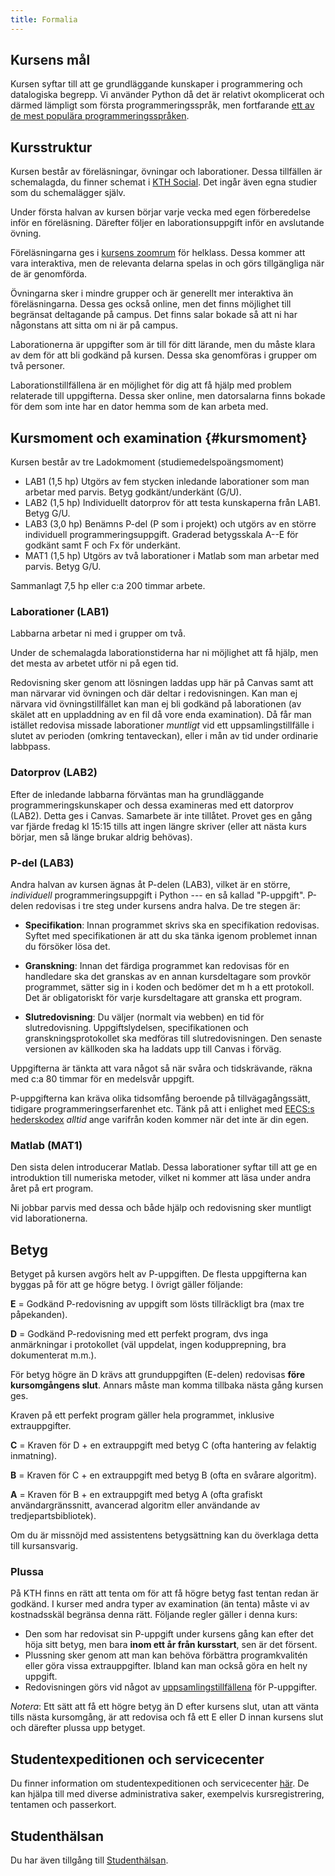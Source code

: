 ```yaml
---
title: Formalia
---
```

## Kursens mål

Kursen syftar till att ge grundläggande kunskaper i programmering och
datalogiska begrepp. Vi använder Python då det är relativt okomplicerat
och därmed lämpligt som första programmeringsspråk, men fortfarande [ett
av de mest populära programmeringsspråken][python-in-top].

[python-in-top]: https://www.computer.org/publications/tech-news/trends/programming-languages-you-should-learn-in-2020/


## Kursstruktur

Kursen består av föreläsningar, övningar och laborationer. Dessa tillfällen är 
schemalagda, du finner schemat i [KTH Social][schema]. Det ingår även egna 
studier som du schemalägger själv.

[schema]: https://www.kth.se/social/home/personal-menu/schema/

Under första halvan av kursen börjar varje vecka med egen förberedelse inför en 
föreläsning. Därefter följer en laborationsuppgift inför en avslutande övning.

Föreläsningarna ges i [kursens zoomrum][zoom-room] för helklass. Dessa kommer 
att vara interaktiva, men de relevanta delarna spelas in och görs tillgängliga 
när de är genomförda.

[zoom-room]: https://kth-se.zoom.us/j/66622274394

Övningarna sker i mindre grupper och är generellt mer interaktiva än 
föreläsningarna. Dessa ges också online, men det finns möjlighet till begränsat 
deltagande på campus. Det finns salar bokade så att ni har någonstans att sitta 
om ni är på campus.

Laborationerna är uppgifter som är till för ditt lärande, men du måste klara av 
dem för att bli godkänd på kursen. Dessa ska genomföras i grupper om två 
personer.

Laborationstillfällena är en möjlighet för dig att få hjälp med problem 
relaterade till uppgifterna. Dessa sker online, men datorsalarna finns bokade 
för dem som inte har en dator hemma som de kan arbeta med.


## Kursmoment och examination {#kursmoment}

Kursen består av tre Ladokmoment (studiemedelspoängsmoment)

-   LAB1 (1,5 hp) Utgörs av fem stycken inledande laborationer som man
    arbetar med parvis. Betyg godkänt/underkänt (G/U).
-   LAB2 (1,5 hp) Individuellt datorprov för att testa kunskaperna från
    LAB1. Betyg G/U.
-   LAB3 (3,0 hp) Benämns P-del (P som i projekt) och utgörs av en större
    individuell programmeringsuppgift. Graderad betygsskala A--E för godkänt 
    samt F och Fx för underkänt.
-   MAT1 (1,5 hp) Utgörs av två laborationer i Matlab som man
    arbetar med parvis. Betyg G/U.

Sammanlagt 7,5 hp eller c:a 200 timmar arbete.


### Laborationer (LAB1)

Labbarna arbetar ni med i grupper om två.

Under de schemalagda laborationstiderna har ni möjlighet att få hjälp, men det 
mesta av arbetet utför ni på egen tid.

Redovisning sker genom att lösningen laddas upp här på Canvas samt att man 
närvarar vid övningen och där deltar i redovisningen. Kan man ej närvara vid 
övningstillfället kan man ej bli godkänd på laborationen (av skälet att en 
uppladdning av en fil då vore enda examination). Då får man istället redovisa 
missade laborationer *muntligt* vid ett uppsamlingstillfälle i slutet av 
perioden (omkring tentaveckan), eller i mån av tid under ordinarie labbpass.


### Datorprov (LAB2)

Efter de inledande labbarna förväntas man ha grundläggande
programmeringskunskaper och dessa examineras med ett datorprov (LAB2). Detta 
ges i Canvas. Samarbete är inte tillåtet. Provet ges en gång var fjärde fredag 
kl 15:15 tills att ingen längre skriver (eller att nästa kurs börjar, men så 
länge brukar aldrig behövas).


### P-del (LAB3)

Andra halvan av kursen ägnas åt P-delen (LAB3), vilket är en större, 
*individuell* programmeringsuppgift i Python --- en så kallad "P-uppgift".
P-delen redovisas i tre steg under kursens andra halva. De tre stegen är:

-   **Specifikation**: Innan programmet skrivs ska en specifikation redovisas. 
    Syftet med specifikationen är att du ska tänka igenom problemet innan du 
    försöker lösa det.

-   **Granskning**: Innan det färdiga programmet kan redovisas för en 
    handledare ska det granskas av en annan kursdeltagare som provkör 
    programmet, sätter sig in i koden och bedömer det m h a ett protokoll. Det 
    är obligatoriskt för varje kursdeltagare att granska ett program.

-   **Slutredovisning**: Du väljer (normalt via webben) en tid för 
    slutredovisning. Uppgiftslydelsen, specifikationen och  
    granskningsprotokollet ska medföras till slutredovisningen. Den senaste 
    versionen av källkoden ska ha laddats upp till Canvas i förväg.

Uppgifterna är tänkta att vara något så när svåra och tidskrävande, räkna med 
c:a 80 timmar för en medelsvår uppgift.

P-uppgifterna kan kräva olika tidsomfång beroende på tillvägagångssätt,
tidigare programmeringserfarenhet etc. Tänk på att i enlighet med
[EECS:s hederskodex][hederskodex] *alltid* ange varifrån koden kommer när det 
inte är din egen.

[hederskodex]: https://www.kth.se/eecs/utbildning/hederskodex/inledning-1.17237


### Matlab (MAT1)

Den sista delen introducerar Matlab. Dessa laborationer syftar till att ge en
introduktion till numeriska metoder, vilket ni kommer att läsa under
andra året på ert program.

Ni jobbar parvis med dessa och både hjälp och redovisning sker muntligt vid 
laborationerna.


## Betyg

Betyget på kursen avgörs helt av P-uppgiften. De flesta uppgifterna kan
byggas på för att ge högre betyg. I övrigt gäller följande:

**E** = Godkänd P-redovisning av uppgift som lösts tillräckligt bra (max
tre påpekanden).

**D** = Godkänd P-redovisning med ett perfekt program, dvs inga
anmärkningar i protokollet (väl uppdelat, ingen kodupprepning, bra dokumenterat 
m.m.).

För betyg högre än D krävs att grunduppgiften (E-delen) redovisas **före
kursomgångens slut**. Annars måste man komma tillbaka nästa gång kursen ges.

Kraven på ett perfekt program gäller hela programmet, inklusive extrauppgifter.

**C** = Kraven för D + en extrauppgift med betyg C (ofta hantering av
felaktig inmatning).

**B** = Kraven för C + en extrauppgift med betyg B (ofta en svårare
algoritm).

**A** = Kraven för B + en extrauppgift med betyg A (ofta grafiskt
användargränssnitt, avancerad algoritm eller användande av 
tredjepartsbibliotek).

Om du är missnöjd med assistentens betygsättning kan du överklaga detta
till kursansvarig.


### Plussa

På KTH finns en rätt att tenta om för att få högre betyg fast tentan
redan är godkänd. I kurser med andra typer av examination (än tenta)
måste vi av kostnadsskäl begränsa denna rätt. Följande regler gäller i
denna kurs:

-   Den som har redovisat sin P-uppgift under kursens gång kan efter det
    höja sitt betyg, men bara **inom ett år från kursstart**, sen är
    det försent.
-   Plussning sker genom att man kan behöva förbättra programkvalitén
    eller göra vissa extrauppgifter. Ibland kan man också göra en helt
    ny uppgift.
-   Redovisningen görs vid något av [uppsamlingstillfällena][labbveckan] för 
    P-uppgifter.

*Notera*: Ett sätt att få ett högre betyg än D efter kursens slut, utan att 
vänta tills nästa kursomgång, är att redovisa och få ett E eller D innan 
kursens slut och därefter plussa upp betyget.

[labbveckan]: https://www.kth.se/social/group/labbvecka/page/restlabbar-7/


## Studentexpeditionen och servicecenter

Du finner information om studentexpeditionen och servicecenter 
[här][servicecenter]. De kan hjälpa till med diverse administrativa saker, 
exempelvis kursregistrering, tentamen och passerkort.

[servicecenter]: https://www.kth.se/eecs/kontakt/servicecenter-och-studentexpedition-1.21727


## Studenthälsan

Du har även tillgång till [Studenthälsan][studenthälsan].

[studenthälsan]: https://www.kth.se/student/studentliv/kropp-sjal/studenthalsan
